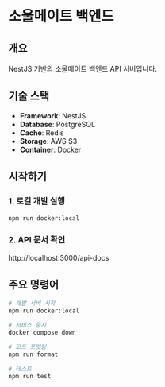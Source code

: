 # 소울메이트 백엔드

## 개요
NestJS 기반의 소울메이트 백엔드 API 서버입니다.

## 기술 스택
- **Framework**: NestJS
- **Database**: PostgreSQL
- **Cache**: Redis
- **Storage**: AWS S3
- **Container**: Docker

## 시작하기

### 1. 로컬 개발 실행
```bash
npm run docker:local
```

### 2. API 문서 확인
http://localhost:3000/api-docs

## 주요 명령어
```bash
# 개발 서버 시작
npm run docker:local

# 서비스 중지
docker compose down

# 코드 포맷팅
npm run format

# 테스트
npm run test
```
```